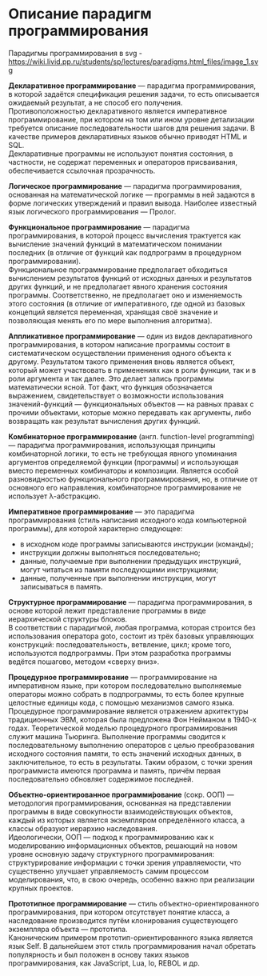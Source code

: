 # Описание парадигм программирования

Парадигмы программирования в svg - https://wiki.livid.pp.ru/students/sp/lectures/paradigms.html_files/image_1.svg

**Декларативное программирование** — парадигма программирования, в которой задаётся спецификация решения задачи, то есть описывается ожидаемый результат, а не способ его получения. Противоположностью декларативного является императивное программирование, при котором на том или ином уровне детализации требуется описание последовательности шагов для решения задачи. В качестве примеров декларативных языков обычно приводят HTML и SQL.  
Декларативные программы не используют понятия состояния, в частности, не содержат переменных и операторов присваивания, обеспечивается ссылочная прозрачность.

**Логическое программирование** — парадигма программирования, основанная на математической логике — программы в ней задаются в форме логических утверждений и правил вывода. Наиболее известный язык логического программирования — Пролог.

**Функциональное программирование** — парадигма программирования, в которой процесс вычисления трактуется как вычисление значений функций в математическом понимании последних (в отличие от функций как подпрограмм в процедурном программировании).  
Функциональное программирование предполагает обходиться вычислением результатов функций от исходных данных и результатов других функций, и не предполагает явного хранения состояния программы. Соответственно, не предполагает оно и изменяемость этого состояния (в отличие от императивного, где одной из базовых концепций является переменная, хранящая своё значение и позволяющая менять его по мере выполнения алгоритма).  

**Аппликативное программирование** — один из видов декларативного программирования, в котором написание программы состоит в систематическом осуществлении применения одного объекта к другому. Результатом такого применения вновь является объект, который может участвовать в применениях как в роли функции, так и в роли аргумента и так далее. Это делает запись программы математически ясной. Тот факт, что функция обозначается выражением, свидетельствует о возможности использования значений-функций — функциональных объектов — на равных правах с прочими объектами, которые можно передавать как аргументы, либо возвращать как результат вычисления других функций.  

**Комбинаторное программирование** (англ. function-level programming) — парадигма программирования, использующая принципы комбинаторной логики, то есть не требующая явного упоминания аргументов определяемой функции (программы) и использующая вместо переменных комбинаторы и композиции. Является особой разновидностью функционального программирования, но, в отличие от основного его направления, комбинаторное программирование не использует λ-абстракцию.  

**Императивное программирование** — это парадигма программирования (стиль написания исходного кода компьютерной программы), для которой характерно следующее:

- в исходном коде программы записываются инструкции (команды);
- инструкции должны выполняться последовательно;
- данные, получаемые при выполнении предыдущих инструкций, могут читаться из памяти последующими инструкциями;
- данные, полученные при выполнении инструкции, могут записываться в память. 

**Структурное программирование** — парадигма программирования, в основе которой лежит представление программы в виде иерархической структуры блоков.  
В соответствии с парадигмой, любая программа, которая строится без использования оператора goto, состоит из трёх базовых управляющих конструкций: последовательность, ветвление, цикл; кроме того, используются подпрограммы. При этом разработка программы ведётся пошагово, методом «сверху вниз».  

**Процедурное программирование** — программирование на императивном языке, при котором последовательно выполняемые операторы можно собрать в подпрограммы, то есть более крупные целостные единицы кода, с помощью механизмов самого языка.  
Процедурное программирование является отражением архитектуры традиционных ЭВМ, которая была предложена Фон Нейманом в 1940-х годах. Теоретической моделью процедурного программирования служит машина Тьюринга. Выполнение программы сводится к последовательному выполнению операторов с целью преобразования исходного состояния памяти, то есть значений исходных данных, в заключительное, то есть в результаты. Таким образом, с точки зрения программиста имеются программа и память, причём первая последовательно обновляет содержимое последней.  

**Объектно-ориентированное программи́рование** (сокр. ООП) — методология программирования, основанная на представлении программы в виде совокупности взаимодействующих объектов, каждый из которых является экземпляром определённого класса, а классы образуют иерархию наследования.  
Идеологически, ООП — подход к программированию как к моделированию информационных объектов, решающий на новом уровне основную задачу структурного программирования: структурирование информации с точки зрения управляемости, что существенно улучшает управляемость самим процессом моделирования, что, в свою очередь, особенно важно при реализации крупных проектов.  

**Прототипное программирование** — стиль объектно-ориентированного программирования, при котором отсутствует понятие класса, а наследование производится путём клонирования существующего экземпляра объекта — прототипа.  
Каноническим примером прототип-ориентированного языка является язык Self. В дальнейшем этот стиль программирования начал обретать популярность и был положен в основу таких языков программирования, как JavaScript, Lua, Io, REBOL и др.  